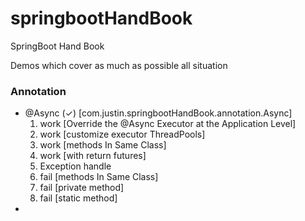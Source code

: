 # springbootHandBook
SpringBoot Hand Book

Demos which cover as much as possible all situation 

### Annotation 
* @Async (✓) [com.justin.springbootHandBook.annotation.Async]
  1. work [Override the @Async Executor at the Application Level]
  2. work [customize executor ThreadPools]
  3. work [methods In Same Class]
  4. work [with return futures]
  5. Exception handle
  6. fail [methods In Same Class]
  7. fail [private method]
  8. fail [static method]
* 

